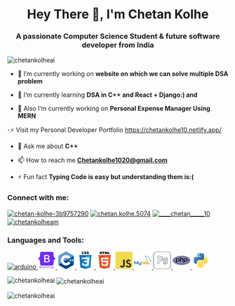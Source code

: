 <h1 align="center">Hey There 👋, I'm Chetan Kolhe</h1>
<h3 align="center">A passionate Computer Science Student & future software developer from India</h3>

<p align="left"> <img src="https://komarev.com/ghpvc/?username=chetankolheai&label=Profile%20views&color=0e75b6&style=flat" alt="chetankolheai" /> </p>



- 🔭 I’m currently working on **website on which we can solve multiple DSA problem**

- 🌱 I’m currently learning **DSA in C++  and  React + Django:) and**

- 🤝 Also I’m currently working on **Personal Expense Manager Using MERN**
  
-⚡ Visit my Personal Developer Portfolio https://chetankolhe10.netlify.app/
  
- 💬 Ask me about **C++**

- 📫 How to reach me **Chetankolhe1020@gmail.com**

- ⚡ Fun fact **Typing Code is easy but understanding them is:(**

<h3 align="left">Connect with me:</h3>
<p align="left">
<a href="https://linkedin.com/in/chetan-kolhe-3b9757290" target="blank"><img align="center" src="https://raw.githubusercontent.com/rahuldkjain/github-profile-readme-generator/master/src/images/icons/Social/linked-in-alt.svg" alt="chetan-kolhe-3b9757290" height="30" width="40" /></a>
<a href="https://fb.com/chetan.kolhe.5074" target="blank"><img align="center" src="https://raw.githubusercontent.com/rahuldkjain/github-profile-readme-generator/master/src/images/icons/Social/facebook.svg" alt="chetan.kolhe.5074" height="30" width="40" /></a>
<a href="https://instagram.com/____chetan_____10" target="blank"><img align="center" src="https://raw.githubusercontent.com/rahuldkjain/github-profile-readme-generator/master/src/images/icons/Social/instagram.svg" alt="____chetan_____10" height="30" width="40" /></a>
<a href="https://www.leetcode.com/chetankolheam" target="blank"><img align="center" src="https://raw.githubusercontent.com/rahuldkjain/github-profile-readme-generator/master/src/images/icons/Social/leet-code.svg" alt="chetankolheam" height="30" width="40" /></a>
</p>

<h3 align="left">Languages and Tools:</h3>
<p align="left"> <a href="https://www.arduino.cc/" target="_blank" rel="noreferrer"> <img src="https://cdn.worldvectorlogo.com/logos/arduino-1.svg" alt="arduino" width="40" height="40"/> </a> <a href="https://getbootstrap.com" target="_blank" rel="noreferrer"> <img src="https://raw.githubusercontent.com/devicons/devicon/master/icons/bootstrap/bootstrap-plain-wordmark.svg" alt="bootstrap" width="40" height="40"/> </a> <a href="https://www.w3schools.com/cpp/" target="_blank" rel="noreferrer"> <img src="https://raw.githubusercontent.com/devicons/devicon/master/icons/cplusplus/cplusplus-original.svg" alt="cplusplus" width="40" height="40"/> </a> <a href="https://www.w3schools.com/css/" target="_blank" rel="noreferrer"> <img src="https://raw.githubusercontent.com/devicons/devicon/master/icons/css3/css3-original-wordmark.svg" alt="css3" width="40" height="40"/> </a> <a href="https://www.w3.org/html/" target="_blank" rel="noreferrer"> <img src="https://raw.githubusercontent.com/devicons/devicon/master/icons/html5/html5-original-wordmark.svg" alt="html5" width="40" height="40"/> </a> <a href="https://developer.mozilla.org/en-US/docs/Web/JavaScript" target="_blank" rel="noreferrer"> <img src="https://raw.githubusercontent.com/devicons/devicon/master/icons/javascript/javascript-original.svg" alt="javascript" width="40" height="40"/> </a> <a href="https://www.mysql.com/" target="_blank" rel="noreferrer"> <img src="https://raw.githubusercontent.com/devicons/devicon/master/icons/mysql/mysql-original-wordmark.svg" alt="mysql" width="40" height="40"/> </a> <a href="https://www.photoshop.com/en" target="_blank" rel="noreferrer"> <img src="https://raw.githubusercontent.com/devicons/devicon/master/icons/photoshop/photoshop-line.svg" alt="photoshop" width="40" height="40"/> </a> <a href="https://www.php.net" target="_blank" rel="noreferrer"> <img src="https://raw.githubusercontent.com/devicons/devicon/master/icons/php/php-original.svg" alt="php" width="40" height="40"/> </a> <a href="https://www.python.org" target="_blank" rel="noreferrer"> <img src="https://raw.githubusercontent.com/devicons/devicon/master/icons/python/python-original.svg" alt="python" width="40" height="40"/> </a> </p>

<p><img align="left" src="https://github-readme-stats.vercel.app/api/top-langs?username=chetankolheai&show_icons=true&locale=en&layout=compact" alt="chetankolheai" /></p>

<p>&nbsp;<img align="center" src="https://github-readme-stats.vercel.app/api?username=chetankolheai&show_icons=true&locale=en" alt="chetankolheai" /></p>

<p><img align="center" src="https://github-readme-streak-stats.herokuapp.com/?user=chetankolheai&" alt="chetankolheai" /></p>
